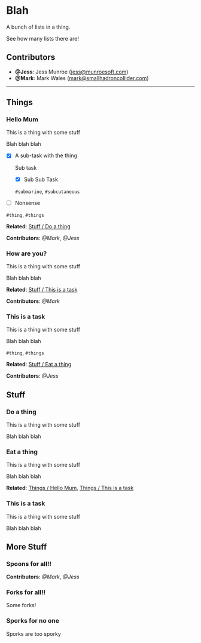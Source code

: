 # Blah

A bunch of lists in a thing.

See how many lists there are!

## Contributors

- **@Jess**: Jess Munroe (jess@munroesoft.com)
- **@Mark**: Mark Wales (mark@smallhadroncollider.com)

---

## Things

### Hello Mum

This is a thing with some stuff

Blah blah blah

- [x] A sub-task with the thing

    Sub task

    - [x] Sub Sub Task

    `#submarine`, `#subcutaneous`

- [ ] Nonsense

`#thing`, `#things`

**Related**: [Stuff / Do a thing](#do-a-thing)

**Contributors**: *@Mark*, *@Jess*

### How are you?

This is a thing with some stuff

Blah blah blah

**Related**: [Stuff / This is a task](#this-is-a-task-1)

**Contributors**: *@Mark*

### This is a task

This is a thing with some stuff

Blah blah blah

`#thing`, `#things`

**Related**: [Stuff / Eat a thing](#eat-a-thing)

**Contributors**: *@Jess*

## Stuff

### Do a thing

This is a thing with some stuff

Blah blah blah

### Eat a thing

This is a thing with some stuff

Blah blah blah

**Related**: [Things / Hello Mum](#hello-mum), [Things / This is a task](#this-is-a-task)

### This is a task

This is a thing with some stuff

Blah blah blah

## More Stuff

### Spoons for all!!

**Contributors**: *@Mark*, *@Jess*

### Forks for all!!

Some forks!

### Sporks for no one

Sporks are too sporky
